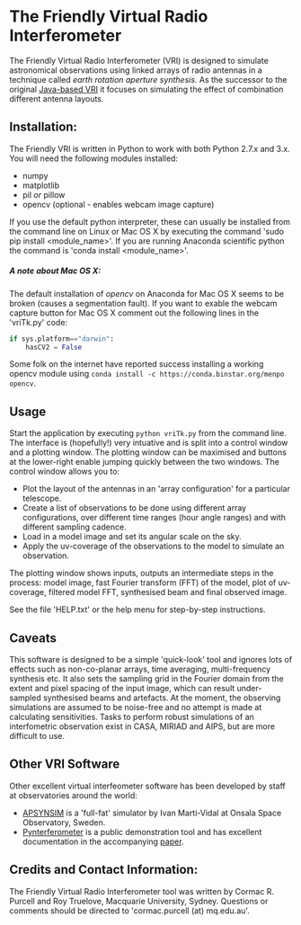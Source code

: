 # The Friendly Virtual Radio Interferometer

The Friendly Virtual Radio Interferometer (VRI) is designed to simulate astronomical observations using linked arrays of radio antennas in a technique called *earth rotation aperture synthesis*. As the successor to the original [Java-based VRI](http://adass.org/adass/proceedings/adass97/mckayn.html) it focuses on simulating the effect of combination different antenna layouts.

## Installation:

The Friendly VRI is written in Python to work with both Python 2.7.x and 3.x. You will need the following modules installed:
* numpy
* matplotlib
* pil *or* pillow
* opencv (optional - enables webcam image capture)

If you use the default python interpreter, these can usually be installed from the command line on Linux or Mac OS X by
executing the command 'sudo pip install <module_name>'. If you are running Anaconda scientific python the command is 'conda install <module_name>'.

##### A note about Mac OS X:

The default installation of *opencv* on Anaconda for Mac OS X seems to be broken
(causes a segmentation fault). If you want to exable the webcam capture button
for Mac OS X comment out the following lines in the 'vriTk.py' code:
```python
if sys.platform=="darwin":
    hasCV2 = False
```
Some folk on the internet have reported success installing a working opencv
module using ```conda install -c https://conda.binstar.org/menpo opencv```.

## Usage

Start the application by executing ```python vriTk.py``` from the command line. The interface is (hopefully!) very intuative and is split into a control window and a plotting window. The plotting window can be maximised and buttons at the lower-right enable jumping quickly between the two windows. The control window allows you to:

* Plot the layout of the antennas in an 'array configuration' for a particular telescope.
* Create a list of observations to be done using different array configurations, over different time ranges (hour angle ranges) and with different sampling cadence.
* Load in a model image and set its angular scale on the sky.
* Apply the uv-coverage of the observations to the model to simulate an observation.

The plotting window shows inputs, outputs an intermediate steps in the process: model image, fast Fourier transform (FFT) of the model, plot of uv-coverage, filtered model FFT, synthesised beam and final observed image.

See the file 'HELP.txt' or the help menu for step-by-step instructions.

## Caveats

This software is designed to be a simple 'quick-look' tool and
ignores lots of effects such as non-co-planar arrays, time averaging,
multi-frequency synthesis etc. It also sets the sampling grid in the
Fourier domain from the extent and pixel spacing of the input image,
which can result under-sampled synthesised beams and artefacts. At the moment, the observing simulations are assumed to be noise-free and no attempt is made at calculating sensitivities. Tasks
to perform robust simulations of an interfometric observation exist in CASA, MIRIAD
and AIPS, but are more difficult to use.

## Other VRI Software

Other excellent virtual interfeometer software has been developed by staff at observatories around the world:
* [APSYNSIM](https://launchpad.net/apsynsim) is a 'full-fat' simulator by Ivan Marti-Vidal at Onsala Space Observatory, Sweden.
* [Pynterferometer](http://www.jb.man.ac.uk/pynterferometer/index.html) is a public demonstration tool and has excellent documentation in the accompanying [paper](http://iopscience.iop.org/article/10.1088/0143-0807/34/1/7).


## Credits and Contact Information:

The Friendly Virtual Radio Interferometer tool was written by Cormac R. Purcell and Roy Truelove, Macquarie University, Sydney. Questions or comments should be directed to 'cormac.purcell (at) mq.edu.au'.

